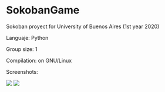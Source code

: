 # SokobanGame
Sokoban proyect for University of Buenos Aires (1st year 2020)

Languaje: Python

Group size: 1

Compilation: on GNU/Linux 

Screenshots:

<image src="/Imagenes/eleccion-nivel.png">

<image src="/Imagenes/nivel1.png">
  


